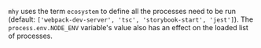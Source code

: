 `mhy` uses the term `ecosystem` to define all the processes need to be run
(default: `['webpack-dev-server', 'tsc', 'storybook-start', 'jest']`).
The `process.env.NODE_ENV` variable's value also has an effect on the
loaded list of processes.

